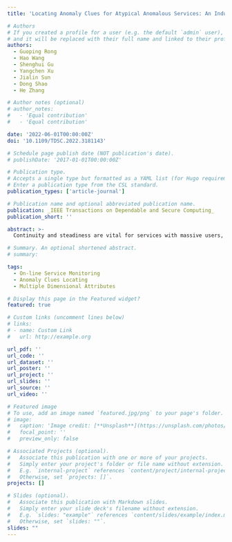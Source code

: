 ```yaml
---
title: 'Locating Anomaly Clues for Atypical Anomalous Services: An Industrial Exploration'

# Authors
# If you created a profile for a user (e.g. the default `admin` user), write the username (folder name) here
# and it will be replaced with their full name and linked to their profile.
authors:
  - Guoping Rong
  - Hao Wang
  - Shenghui Gu
  - Yangchen Xu
  - Jialin Sun
  - Dong Shao
  - He Zhang

# Author notes (optional)
# author_notes:
#   - 'Equal contribution'
#   - 'Equal contribution'

date: '2022-06-01T00:00:00Z'
doi: '10.1109/TDSC.2022.3181143'

# Schedule page publish date (NOT publication's date).
# publishDate: '2017-01-01T00:00:00Z'

# Publication type.
# Accepts a single type but formatted as a YAML list (for Hugo requirements).
# Enter a publication type from the CSL standard.
publication_types: ['article-journal']

# Publication name and optional abbreviated publication name.
publication: _IEEE Transactions on Dependable and Secure Computing_
publication_short: ''

abstract: >-
  Continuity and steadiness are vital for services with massive users, which requires the anomalies of services should be detected and resolved in a timely manner. Our previous work proposed a tool, namely _ImpAPTr (Impact Analysis based on Pruning Tree)_, to identify the combination of multiple dimensional attributes as the clues leading to the root cause of service anomalies. However, _ImpAPTr_ applies a threshold driven strategy, i.e. it needs to be triggered by a ≥ 0.05% drop of the success rate of the service calls (abbr. _SRSC_), which may face problems in an atypical yet pervasive situation in field application. For example, the combination of trivial anomalies (i.e. each causes a drop less than 0.05% to _SRSC_) can lead to a far more than 0.05% drop on _SRSC_. Besides, a suitable threshold is usually hard to be determined, etc. To address these problems, we propose a new method, namely _ImpAPTr+_ in this paper to free the constraint of the 0.05% threshold. The basic idea is to involve time dimension and identify clues across multiple time intervals of data. We performed evaluation on three typical methods (i.e. _ImpAPTr+_, _R-Adtributor_ and _Squeeze_) with both production environment dataset and simulation dataset. The former dataset is directly retrieved from the service monitoring data in _Meituan_, one of the largest on-line service providers worldwide. The latter dataset is fabricated also using the monitoring data from the same company. The results indicate: (1) _ImpAPTr+_ outperforms previous approaches to a large degree in terms of accuracy. (2) Both _ImpAPTr+_ and _R-Adtributor_ are able to find proper clues within seconds. (3) _ImpAPTr+_ tends to find proper clues with shorter time intervals (i.e. less data), which implies that the method is more suitable for near real-time monitoring scenarios.

# Summary. An optional shortened abstract.
# summary:

tags:
  - On-line Service Monitoring
  - Anomaly Clues Locating
  - Multiple Dimensional Attributes

# Display this page in the Featured widget?
featured: true

# Custom links (uncomment lines below)
# links:
# - name: Custom Link
#   url: http://example.org

url_pdf: ''
url_code: ''
url_dataset: ''
url_poster: ''
url_project: ''
url_slides: ''
url_source: ''
url_video: ''

# Featured image
# To use, add an image named `featured.jpg/png` to your page's folder.
# image:
#   caption: 'Image credit: [**Unsplash**](https://unsplash.com/photos/pLCdAaMFLTE)'
#   focal_point: ''
#   preview_only: false

# Associated Projects (optional).
#   Associate this publication with one or more of your projects.
#   Simply enter your project's folder or file name without extension.
#   E.g. `internal-project` references `content/project/internal-project/index.md`.
#   Otherwise, set `projects: []`.
projects: []

# Slides (optional).
#   Associate this publication with Markdown slides.
#   Simply enter your slide deck's filename without extension.
#   E.g. `slides: "example"` references `content/slides/example/index.md`.
#   Otherwise, set `slides: ""`.
slides: ""
---
```

